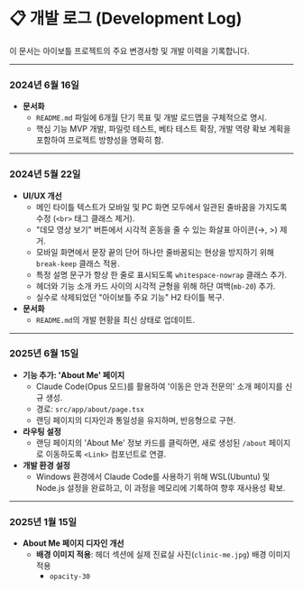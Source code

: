 # 📋 개발 로그 (Development Log)

이 문서는 아이보틀 프로젝트의 주요 변경사항 및 개발 이력을 기록합니다.

---

### **2024년 6월 16일**

- **문서화**
  - `README.md` 파일에 6개월 단기 목표 및 개발 로드맵을 구체적으로 명시.
  - 핵심 기능 MVP 개발, 파일럿 테스트, 베타 테스트 확장, 개발 역량 확보 계획을 포함하여 프로젝트 방향성을 명확히 함.

---

### **2024년 5월 22일**

- **UI/UX 개선**
  - 메인 타이틀 텍스트가 모바일 및 PC 화면 모두에서 일관된 줄바꿈을 가지도록 수정 (`<br>` 태그 클래스 제거).
  - "데모 영상 보기" 버튼에서 시각적 혼동을 줄 수 있는 화살표 아이콘(→, >) 제거.
  - 모바일 화면에서 문장 끝의 단어 하나만 줄바꿈되는 현상을 방지하기 위해 `break-keep` 클래스 적용.
  - 특정 설명 문구가 항상 한 줄로 표시되도록 `whitespace-nowrap` 클래스 추가.
  - 헤더와 기능 소개 카드 사이의 시각적 균형을 위해 하단 여백(`mb-20`) 추가.
  - 실수로 삭제되었던 "아이보틀 주요 기능" H2 타이틀 복구.
- **문서화**
  - `README.md`의 개발 현황을 최신 상태로 업데이트.

---

### **2025년 6월 15일**

- **기능 추가: 'About Me' 페이지**
  - Claude Code(Opus 모드)를 활용하여 '이동은 안과 전문의' 소개 페이지를 신규 생성.
  - 경로: `src/app/about/page.tsx`
  - 랜딩 페이지의 디자인과 통일성을 유지하며, 반응형으로 구현.
- **라우팅 설정**
  - 랜딩 페이지의 'About Me' 정보 카드를 클릭하면, 새로 생성된 `/about` 페이지로 이동하도록 `<Link>` 컴포넌트로 연결.
- **개발 환경 설정**
  - Windows 환경에서 Claude Code를 사용하기 위해 WSL(Ubuntu) 및 Node.js 설정을 완료하고, 이 과정을 메모리에 기록하여 향후 재사용성 확보.

---

### **2025년 1월 15일**

- **About Me 페이지 디자인 개선**
  - **배경 이미지 적용**: 헤더 섹션에 실제 진료실 사진(`clinic-me.jpg`) 배경 이미지 적용
    - `opacity-30`